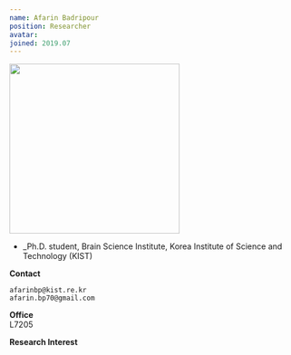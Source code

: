 ```yaml
---
name: Afarin Badripour
position: Researcher
avatar: 
joined: 2019.07
---
```


<img width="300" src="{{site.baseurl}}/images/people/{{page.avatar}}" data-action="zoom">

- _Ph.D. student, Brain Science Institute, Korea Institute of Science and Technology (KIST)

**Contact**<br>

<i class="fa fa-envelope-o"></i> `afarinbp@kist.re.kr`<br>
<i class="fa fa-envelope-o"></i> `afarin.bp70@gmail.com`<br>

**Office**<br>
L7205<br>

**Research Interest**<br>


